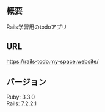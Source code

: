 ## 概要
Rails学習用のtodoアプリ

## URL
https://rails-todo.my-space.website/

## バージョン
Ruby: 3.3.0<br>
Rails: 7.2.2.1
